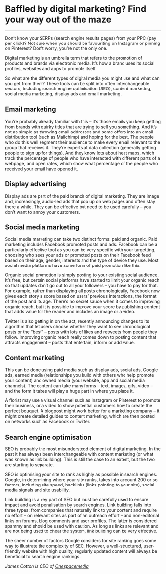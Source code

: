 # Baffled by digital marketing? Find your way out of the maze

---

Don’t know your SERPs (search engine results pages) from your PPC (pay per click)? Not sure when you should be favouriting on Instagram or pinning on Pinterest? Don’t worry, you’re not the only one.

Digital marketing is an umbrella term that refers to the promotion of products and brands via electronic media. It’s how a brand uses its social profiles, websites and apps to promote itself.

So what are the different types of digital media you might use and what can you get from them? These tools can be split into often interchangeable sectors, including search engine optimisation (SEO), content marketing, social media marketing, display ads and email marketing.

## Email marketing

You’re probably already familiar with this – it’s those emails you keep getting from brands with quirky titles that are trying to sell you something. And it’s not as simple as throwing email addresses and some offers into an email distribution tool (such as Mailchimp) and hoping for the best. The people who do this well segment their audience to make every email relevant to the group that receives it. They’re experts at data collection (generally getting people to sign­ up for things). And they know lots about heat maps, which track the percentage of people who have interacted with different parts of a webpage, and open rates, which show what percentage of the people who received your email have opened it.

## Display advertising

Display ads are part of the paid branch of digital marketing. They are image and, increasingly, audio-­led ads that pop up on web pages and often stay there a while. They can be effective but need to be used carefully – you don’t want to annoy your customers.

## Social media marketing

Social media marketing can take two distinct forms: paid and organic. Paid marketing includes Facebook promoted posts and ads. Facebook can be a particularly effective tool as you can be very specific with your targetting, choosing who sees your ads or promoted posts on their Facebook feed based on their age, gender, interests and the type of device they use. Most social media platforms have some form of paid promotion like this. 

Organic social promotion is simply posting to your existing social audience. It’s free, but certain social platforms have started to limit your organic reach so that updates don’t go out to all your followers – you have to pay for that. For example, rather than displaying all posts chronologically, Facebook now gives each story a score based on users’ previous interactions, the format of the post and its age. There’s no secret sauce when it comes to improving organic reach, but it is possible to improve your score by publishing content that adds value for the reader and includes an image or a video.

Twitter is also getting in on the act, recently announcing changes to its algorithm that let users choose whether they want to see chronological posts or the “best” – posts with lots of likes and retweets from people they follow. Improving organic reach really comes down to posting content that attracts engagement – posts that entertain, inform or add value.

## Content marketing

This can be done using paid media such as display ads, social ads, Google ads, earned media (relationships you build with others who help promote your content) and owned media (your website, app and social media channels). The content can take many forms – text, images, gifs, video – and the form it takes will play a huge part in where you place it.

A florist may use a visual channel such as Instagram or Pinterest to promote their business, or a video to show potential customers how to create the perfect bouquet. A blogpost might work better for a marketing company – it might create detailed guides to content marketing, which are then posted on networks such as Facebook or Twitter.

## Search engine optimisation

SEO is probably the most misunderstood element of digital marketing. In the past it has always been interchangeable with content marketing (or what was known as link building). This is still the case to an extent, but the two are starting to separate.

SEO is optimising your site to rank as highly as possible in search engines. Google, in determining where your site ranks, takes into account 200­ or so factors, including site speed, backlinks (links pointing to your site), social media signals and site usability.

Link building is a key part of SEO but must be carefully used to ensure impact and avoid penalisation by search engines. Link building falls into three types: from companies that naturally link to your content and require no effort – on relevant sites as part of an outreach effort – and non-editorial links on forums, blog comments and user profiles. The latter is considered spammy and should be used with caution. As long as links are relevant and are not being used to cheat the system, link building can be very effective.

The sheer number of factors Google considers for site ranking goes some way to illustrate the complexity of SEO. However, a well-structured, user-friendly website with high quality, regularly updated content will always be beneficial to search engine rankings.

*James Cotton is CEO of [Onespacemedia](http://www.onespacemedia.com/)*
